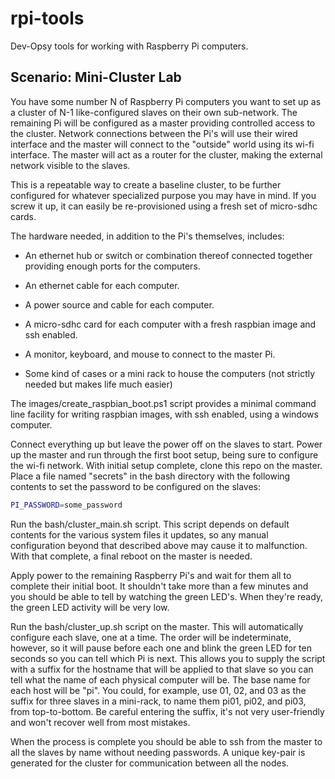 # rpi-tools

Dev-Opsy tools for working with Raspberry Pi computers.

## Scenario: Mini-Cluster Lab
You have some number N of Raspberry Pi computers you want to set up as a cluster of N-1 like-configured slaves on their own sub-network. The remaining Pi will be configured as a master providing controlled access to the cluster. Network connections between the Pi's will use their wired interface and the master will connect to the "outside" world using its wi-fi interface. The master will act as a router for the cluster, making the external network visible to the slaves.

This is a repeatable way to create a baseline cluster, to be further configured for whatever specialized purpose you may have in mind. If you screw it up, it can easily be re-provisioned using a fresh set of micro-sdhc cards.

The hardware needed, in addition to the Pi's themselves, includes:

* An ethernet hub or switch or combination thereof connected together providing enough ports for the computers.

* An ethernet cable for each computer.

* A power source and cable for each computer.

* A micro-sdhc card for each computer with a fresh raspbian image and ssh enabled.

* A monitor, keyboard, and mouse to connect to the master Pi.

* Some kind of cases or a mini rack to house the computers (not strictly needed but makes life much easier)

The images/create_raspbian_boot.ps1 script provides a minimal command line facility for writing raspbian images, with ssh enabled, using a windows computer.

Connect everything up but leave the power off on the slaves to start. Power up the master and run through the first boot setup, being sure to configure the wi-fi network. With initial setup complete, clone this repo on the master. Place a file named "secrets" in the bash directory with the following contents to set the password to be configured on the slaves:

 ```bash
 PI_PASSWORD=some_password
 ```

 Run the bash/cluster_main.sh script. This script depends on default contents for the various system files it updates, so any manual configuration beyond that described above may cause it to malfunction. With that complete, a final reboot on the master is needed.

Apply power to the remaining Raspberry Pi's and wait for them all to complete their initial boot. It shouldn't take more than a few minutes and you should be able to tell by watching the green LED's. When they're ready, the green LED activity will be very low.

Run the bash/cluster_up.sh script on the master. This will automatically configure each slave, one at a time. The order will be indeterminate, however, so it will pause before each one and blink the green LED for ten seconds so you can tell which Pi is next. This allows you to supply the script with a suffix for the hostname that will be applied to that slave so you can tell what the name of each physical computer will be. The base name for each host will be "pi". You could, for example, use 01, 02, and 03 as the suffix for three slaves in a mini-rack, to name them pi01, pi02, and pi03, from top-to-bottom. Be careful entering the suffix, it's not very user-friendly and won't recover well from most mistakes.

When the process is complete you should be able to ssh from the master to all the slaves by name without needing passwords. A unique key-pair is generated for the cluster for communication between all the nodes.
